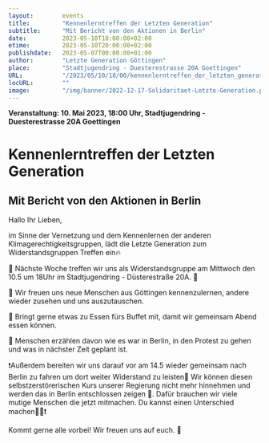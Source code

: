 ```yaml
---
layout:        events
title:         "Kennenlerntreffen der Letzten Generation"
subtitle:      "Mit Bericht von den Aktionen in Berlin"
date:          2023-05-10T18:00:00+02:00
etime:         2023-05-10T20:00:00+02:00
publishdate:   2023-05-07T00:00:00+01:00
author:        "Letzte Generation Göttingen"
place:         "Stadtjugendring - Duesterestrasse 20A Goettingen"
URL:           "/2023/05/10/18/00/kennenlerntreffen_der_letzten_generation"
locURL:        ""
image:         "/img/banner/2022-12-17-Solidaritaet-Letzte-Generation.png"
---
```


**Veranstaltung: 10. Mai 2023, 18:00 Uhr, Stadtjugendring - Duesterestrasse 20A Goettingen**

Kennenlerntreffen der Letzten Generation
===========

Mit Bericht von den Aktionen in Berlin
-----------
Hallo Ihr Lieben,

im Sinne der Vernetzung und dem Kennenlernen der anderen Klimagerechtigkeitsgruppen, lädt die Letzte Generation zum Widerstandsgruppen Treffen ein🔥

🌱 Nächste Woche treffen wir uns als Widerstandsgruppe 
am Mittwoch den 10.5 um 18Uhr im Stadtjugendring - Düsterestraße 20A. 🌻 

🌱 Wir freuen uns neue Menschen aus Göttingen kennenzulernen, andere wieder zusehen und uns auszutauschen. 

🌱 Bringt gerne etwas zu Essen fürs Buffet mit, damit wir gemeinsam Abend essen können.

🌱 Menschen erzählen davon wie es war in Berlin, in den Protest zu gehen und was in nächster Zeit geplant ist.

❗Außerdem  bereiten wir uns darauf vor am 14.5 wieder gemeinsam nach Berlin zu fahren um dort weiter Widerstand zu leisten🦺
Wir können diesen selbstzerstörerischen Kurs unserer Regierung nicht mehr hinnehmen und werden das in Berlin entschlossen zeigen 🐝. Dafür brauchen wir viele mutige Menschen die jetzt mitmachen.
Du kannst einen Unterschied machen🦺💥❗

Kommt gerne alle vorbei! 
Wir freuen uns auf euch. 🌻
